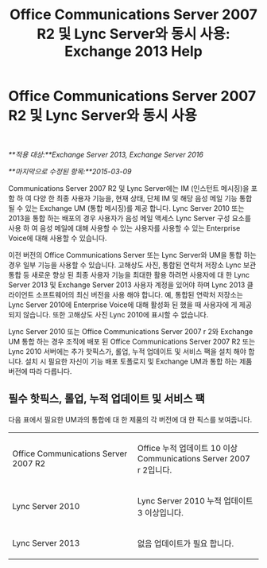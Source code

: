 ﻿---
title: 'Office Communications Server 2007 R2 및 Lync Server와 동시 사용: Exchange 2013 Help'
TOCTitle: Office Communications Server 2007 R2 및 Lync Server와 동시 사용
ms:assetid: f12d65c7-0b2c-46a1-a14a-802a76296fa1
ms:mtpsurl: https://technet.microsoft.com/ko-kr/library/JJ851069(v=EXCHG.150)
ms:contentKeyID: 50556102
ms.date: 05/22/2018
mtps_version: v=EXCHG.150
ms.translationtype: MT
---

# Office Communications Server 2007 R2 및 Lync Server와 동시 사용

 

_**적용 대상:**Exchange Server 2013, Exchange Server 2016_

_**마지막으로 수정된 항목:**2015-03-09_

Communications Server 2007 R2 및 Lync Server에는 IM (인스턴트 메시징)을 포함 하 여 다양 한 최종 사용자 기능을, 현재 상태, 단체 IM 및 해당 음성 메일 기능 통합 될 수 있는 Exchange UM (통합 메시징)를 제공 합니다. Lync Server 2010 또는 2013을 통합 하는 배포의 경우 사용자가 음성 메일 액세스 Lync Server 구성 요소를 사용 하 여 음성 메일에 대해 사용할 수 있는 사용자를 사용할 수 있는 Enterprise Voice에 대해 사용할 수 있습니다.

이전 버전의 Office Communications Server 또는 Lync Server와 UM을 통합 하는 경우 일부 기능을 사용할 수 있습니다. 고해상도 사진, 통합된 연락처 저장소 Lync 보관 통합 등 새로운 향상 된 최종 사용자 기능을 최대한 활용 하려면 사용자에 대 한 Lync Server 2013 및 Exchange Server 2013 사용자 계정을 있어야 하며 Lync 2013 클라이언트 소프트웨어의 최신 버전을 사용 해야 합니다. 예, 통합된 연락처 저장소는 Lync Server 2010에 Enterprise Voice에 대해 활성화 된 했을 때 사용자에 게 제공 되지 않습니다. 또한 고해상도 사진 Lync 2010에 표시할 수 없습니다.

Lync Server 2010 또는 Office Communications Server 2007 r 2와 Exchange UM 통합 하는 경우 조직에 배포 된 Office Communications Server 2007 R2 또는 Lync 2010 서버에는 추가 핫픽스가, 롤업, 누적 업데이트 및 서비스 팩을 설치 해야 합니다. 설치 시 필요한 자신이 기능 배포 토폴로지 및 Exchange UM과 통합 하는 제품 버전에 따라 다릅니다.

## 필수 핫픽스, 롤업, 누적 업데이트 및 서비스 팩

다음 표에서 필요한 UM과의 통합에 대 한 제품의 각 버전에 대 한 픽스를 보여줍니다.


<table>
<colgroup>
<col style="width: 50%" />
<col style="width: 50%" />
</colgroup>
<tbody>
<tr class="odd">
<td><p>Office Communications Server 2007 R2</p></td>
<td><p>Office 누적 업데이트 10 이상 Communications Server 2007 r 2입니다.</p></td>
</tr>
<tr class="even">
<td><p>Lync Server 2010</p></td>
<td><p>Lync Server 2010 누적 업데이트 3 이상입니다.</p></td>
</tr>
<tr class="odd">
<td><p>Lync Server 2013</p></td>
<td><p>없음 업데이트가 필요 합니다.</p></td>
</tr>
</tbody>
</table>

